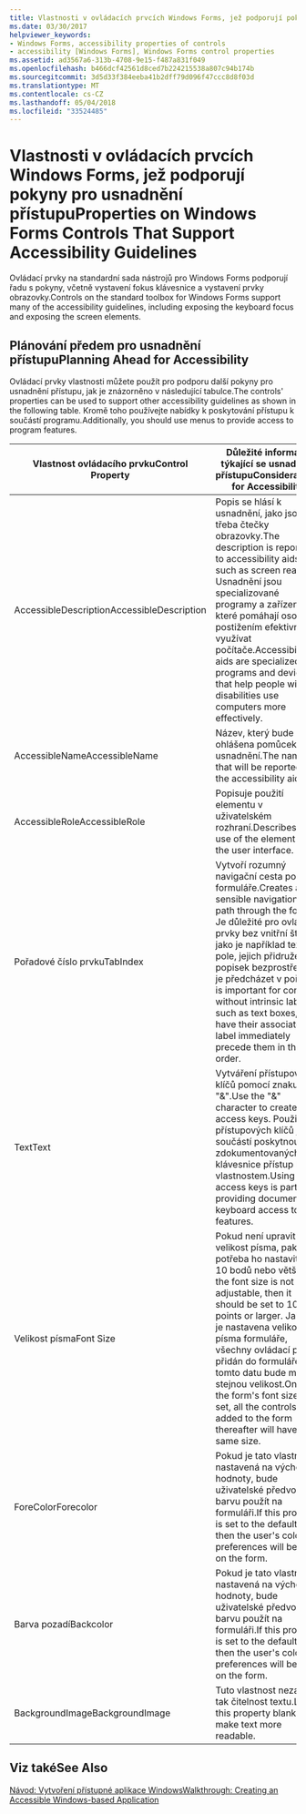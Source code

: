 ```yaml
---
title: Vlastnosti v ovládacích prvcích Windows Forms, jež podporují pokyny pro usnadnění přístupu
ms.date: 03/30/2017
helpviewer_keywords:
- Windows Forms, accessibility properties of controls
- accessibility [Windows Forms], Windows Forms control properties
ms.assetid: ad3567a6-313b-4708-9e15-f487a831f049
ms.openlocfilehash: b466dcf42561d8ced7b224215538a807c94b174b
ms.sourcegitcommit: 3d5d33f384eeba41b2dff79d096f47ccc8d8f03d
ms.translationtype: MT
ms.contentlocale: cs-CZ
ms.lasthandoff: 05/04/2018
ms.locfileid: "33524485"
---
```

# <a name="properties-on-windows-forms-controls-that-support-accessibility-guidelines"></a><span data-ttu-id="5a8bc-102">Vlastnosti v ovládacích prvcích Windows Forms, jež podporují pokyny pro usnadnění přístupu</span><span class="sxs-lookup"><span data-stu-id="5a8bc-102">Properties on Windows Forms Controls That Support Accessibility Guidelines</span></span>
<span data-ttu-id="5a8bc-103">Ovládací prvky na standardní sada nástrojů pro Windows Forms podporují řadu s pokyny, včetně vystavení fokus klávesnice a vystavení prvky obrazovky.</span><span class="sxs-lookup"><span data-stu-id="5a8bc-103">Controls on the standard toolbox for Windows Forms support many of the accessibility guidelines, including exposing the keyboard focus and exposing the screen elements.</span></span>  
  
## <a name="planning-ahead-for-accessibility"></a><span data-ttu-id="5a8bc-104">Plánování předem pro usnadnění přístupu</span><span class="sxs-lookup"><span data-stu-id="5a8bc-104">Planning Ahead for Accessibility</span></span>  
 <span data-ttu-id="5a8bc-105">Ovládací prvky vlastnosti můžete použít pro podporu další pokyny pro usnadnění přístupu, jak je znázorněno v následující tabulce.</span><span class="sxs-lookup"><span data-stu-id="5a8bc-105">The controls' properties can be used to support other accessibility guidelines as shown in the following table.</span></span> <span data-ttu-id="5a8bc-106">Kromě toho používejte nabídky k poskytování přístupu k součástí programu.</span><span class="sxs-lookup"><span data-stu-id="5a8bc-106">Additionally, you should use menus to provide access to program features.</span></span>  
  
|<span data-ttu-id="5a8bc-107">Vlastnost ovládacího prvku</span><span class="sxs-lookup"><span data-stu-id="5a8bc-107">Control Property</span></span>|<span data-ttu-id="5a8bc-108">Důležité informace týkající se usnadnění přístupu</span><span class="sxs-lookup"><span data-stu-id="5a8bc-108">Considerations for Accessibility</span></span>|  
|----------------------|--------------------------------------|  
|<span data-ttu-id="5a8bc-109">AccessibleDescription</span><span class="sxs-lookup"><span data-stu-id="5a8bc-109">AccessibleDescription</span></span>|<span data-ttu-id="5a8bc-110">Popis se hlásí k usnadnění, jako jsou třeba čtečky obrazovky.</span><span class="sxs-lookup"><span data-stu-id="5a8bc-110">The description is reported to accessibility aids such as screen readers.</span></span> <span data-ttu-id="5a8bc-111">Usnadnění jsou specializované programy a zařízení, které pomáhají osoby s postižením efektivněji využívat počítače.</span><span class="sxs-lookup"><span data-stu-id="5a8bc-111">Accessibility aids are specialized programs and devices that help people with disabilities use computers more effectively.</span></span>|  
|<span data-ttu-id="5a8bc-112">AccessibleName</span><span class="sxs-lookup"><span data-stu-id="5a8bc-112">AccessibleName</span></span>|<span data-ttu-id="5a8bc-113">Název, který bude ohlášena pomůcek pro usnadnění.</span><span class="sxs-lookup"><span data-stu-id="5a8bc-113">The name that will be reported to the accessibility aids.</span></span>|  
|<span data-ttu-id="5a8bc-114">AccessibleRole</span><span class="sxs-lookup"><span data-stu-id="5a8bc-114">AccessibleRole</span></span>|<span data-ttu-id="5a8bc-115">Popisuje použití elementu v uživatelském rozhraní.</span><span class="sxs-lookup"><span data-stu-id="5a8bc-115">Describes the use of the element in the user interface.</span></span>|  
|<span data-ttu-id="5a8bc-116">Pořadové číslo prvku</span><span class="sxs-lookup"><span data-stu-id="5a8bc-116">TabIndex</span></span>|<span data-ttu-id="5a8bc-117">Vytvoří rozumný navigační cesta pomocí formuláře.</span><span class="sxs-lookup"><span data-stu-id="5a8bc-117">Creates a sensible navigational path through the form.</span></span> <span data-ttu-id="5a8bc-118">Je důležité pro ovládací prvky bez vnitřní štítků, jako je například textová pole, jejich přidružené popisek bezprostředně je předcházet v pořadí.</span><span class="sxs-lookup"><span data-stu-id="5a8bc-118">It is important for controls without intrinsic labels, such as text boxes, to have their associated label immediately precede them in the tab order.</span></span>|  
|<span data-ttu-id="5a8bc-119">Text</span><span class="sxs-lookup"><span data-stu-id="5a8bc-119">Text</span></span>|<span data-ttu-id="5a8bc-120">Vytváření přístupových klíčů pomocí znaku "&".</span><span class="sxs-lookup"><span data-stu-id="5a8bc-120">Use the "&" character to create access keys.</span></span> <span data-ttu-id="5a8bc-121">Použití přístupových klíčů je součástí poskytnout zdokumentovaných klávesnice přístup k vlastnostem.</span><span class="sxs-lookup"><span data-stu-id="5a8bc-121">Using access keys is part of providing documented keyboard access to features.</span></span>|  
|<span data-ttu-id="5a8bc-122">Velikost písma</span><span class="sxs-lookup"><span data-stu-id="5a8bc-122">Font Size</span></span>|<span data-ttu-id="5a8bc-123">Pokud není upravit velikost písma, pak je potřeba ho nastavit na 10 bodů nebo větší.</span><span class="sxs-lookup"><span data-stu-id="5a8bc-123">If the font size is not adjustable, then it should be set to 10 points or larger.</span></span> <span data-ttu-id="5a8bc-124">Jakmile je nastavena velikost písma formuláře, všechny ovládací prvky přidán do formuláře po tomto datu bude mít stejnou velikost.</span><span class="sxs-lookup"><span data-stu-id="5a8bc-124">Once the form's font size is set, all the controls added to the form thereafter will have the same size.</span></span>|  
|<span data-ttu-id="5a8bc-125">ForeColor</span><span class="sxs-lookup"><span data-stu-id="5a8bc-125">Forecolor</span></span>|<span data-ttu-id="5a8bc-126">Pokud je tato vlastnost nastavená na výchozí hodnoty, bude uživatelské předvolby barvu použít na formuláři.</span><span class="sxs-lookup"><span data-stu-id="5a8bc-126">If this property is set to the default, then the user's color preferences will be used on the form.</span></span>|  
|<span data-ttu-id="5a8bc-127">Barva pozadí</span><span class="sxs-lookup"><span data-stu-id="5a8bc-127">Backcolor</span></span>|<span data-ttu-id="5a8bc-128">Pokud je tato vlastnost nastavená na výchozí hodnoty, bude uživatelské předvolby barvu použít na formuláři.</span><span class="sxs-lookup"><span data-stu-id="5a8bc-128">If this property is set to the default, then the user's color preferences will be used on the form.</span></span>|  
|<span data-ttu-id="5a8bc-129">BackgroundImage</span><span class="sxs-lookup"><span data-stu-id="5a8bc-129">BackgroundImage</span></span>|<span data-ttu-id="5a8bc-130">Tuto vlastnost nezadáte tak čitelnost textu.</span><span class="sxs-lookup"><span data-stu-id="5a8bc-130">Leave this property blank to make text more readable.</span></span>|  
  
## <a name="see-also"></a><span data-ttu-id="5a8bc-131">Viz také</span><span class="sxs-lookup"><span data-stu-id="5a8bc-131">See Also</span></span>  
 [<span data-ttu-id="5a8bc-132">Návod: Vytvoření přístupné aplikace Windows</span><span class="sxs-lookup"><span data-stu-id="5a8bc-132">Walkthrough: Creating an Accessible Windows-based Application</span></span>](../../../../docs/framework/winforms/advanced/walkthrough-creating-an-accessible-windows-based-application.md)
